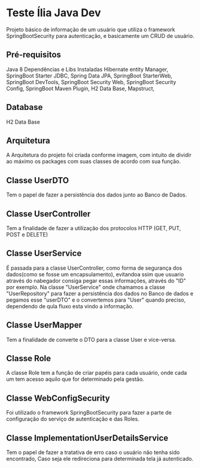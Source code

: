 # Teste Ília Java Dev 
Projeto básico de informação de um usuário que utiliza o framework SpringBootSecurity para autenticação, e basicamente um CRUD de usuário.

## Pré-requisitos
Java 8
Dependências e Libs Instaladas
Hibernate entity Manager,
SpringBoot Starter JDBC,
Spring Data JPA,
SpringBoot StarterWeb,
SpringBoot DevTools,
SpringBoot Security Web,
SpringBoot Security Config,
SpringBoot Maven Plugin,
H2 Data Base,
Mapstruct,

## Database
H2 Data Base

## Arquitetura
A Arquitetura do projeto foi criada conforme imagem, com intuito de dividir ao máximo os packages com suas classes de acordo com sua função.

## Classe UserDTO
Tem o papel de fazer a persistência dos dados junto ao Banco de Dados.

## Classe UserController
Tem a finalidade de fazer a utilização dos protocolos HTTP (GET, PUT, POST e DELETE)

## Classe UserService
É passada para a classe UserController, como forma de segurança dos dados(como se fosse um encapsulamento), evitandoa ssim que usuario através do nabegador consiga pegar essas informações, através do "ID" por exemplo.
Na classe "UserService" onde chamamos a classe "UserRepository" para fazer a persistência dos dados no Banco de dados e pegamos esse "userDTO" e o convertemos para "User" quando preciso, dependendo de qula fluxo esta vindo a informação.

## Classe UserMapper
Tem a finalidade de converte o DTO para a classe User e vice-versa.

## Classe Role
A classe Role tem a função de criar papéis para cada usuário, onde cada um tem acesso aquilo que for determinado pela gestão.

## Classe WebConfigSecurity
Foi utilizado o framework SpringBootSecurity para fazer a parte de configuração do serviço de autenticação e das Roles.

## Classe ImplementationUserDetailsService
Tem o papel de fazer a tratativa de erro caso o usuário não tenha sido encontrado, Caso seja ele redireciona para determinada tela já autenticado.

